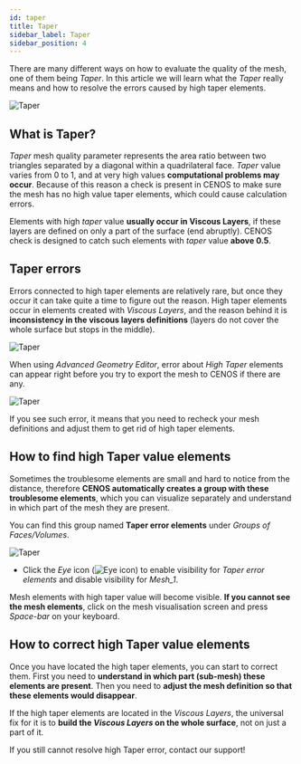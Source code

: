 ```yaml
---
id: taper
title: Taper
sidebar_label: Taper
sidebar_position: 4
---
```


There are many different ways on how to evaluate the quality of the mesh, one of them being *Taper*. In this article we will learn what the *Taper* really means and how to resolve the errors caused by high taper elements.

![Taper](assets/taper/1.jpg)

## What is Taper?

*Taper* mesh quality parameter represents the area ratio between two triangles separated by a diagonal within a quadrilateral face. *Taper* value varies from 0 to 1, and at very high values **computational problems may occur**. Because of this reason a check is present in CENOS to make sure the mesh has no high value taper elements, which could cause calculation errors.

Elements with high *taper* value **usually occur in Viscous Layers**, if these layers are defined on only a part of the surface (end abruptly). CENOS check is designed to catch such elements with *taper* value **above 0.5**.

## Taper errors

Errors connected to high taper elements are relatively rare, but once they occur it can take quite a time to figure out the reason. High taper elements occur in elements created with *Viscous Layers*, and the reason behind it is **inconsistency in the viscous layers definitions** (layers do not cover the whole surface but stops in the middle).

<p align="center">

![Taper](assets/taper/3.png)

</p>

When using *Advanced Geometry Editor*, error about *High Taper* elements can appear right before you try to export the mesh to CENOS if there are any.

<p align="center">

![Taper](assets/taper/2.png)

</p>

If you see such error, it means that you need to recheck your mesh definitions and adjust them to get rid of high taper elements.

## How to find high Taper value elements

Sometimes the troublesome elements are small and hard to notice from the distance, therefore **CENOS automatically creates a group with these troublesome elements**, which you can visualize separately and understand in which part of the mesh they are present.

You can find this group named **Taper error elements** under *Groups of Faces/Volumes*.

<p align="center">

![Taper](assets/taper/4.png)

</p>

 - Click the *Eye* icon (![Eye icon](assets/aspect-ratio/9.png)) to enable visibility for *Taper error elements* and disable visibility for *Mesh_1*.

Mesh elements with high taper value will become visible. **If you cannot see the mesh elements**, click on the mesh visualisation screen and press *Space-bar* on your keyboard.

## How to correct high Taper value elements

Once you have located the high taper elements, you can start to correct them. First you need to **understand in which part (sub-mesh) these elements are present**. Then you need to **adjust the mesh definition so that these elements would disappear**.

If the high taper elements are located in the *Viscous Layers*, the universal fix for it is to **build the *Viscous Layers* on the whole surface**, not on just a part of it.

If you still cannot resolve high Taper error, contact our support!
